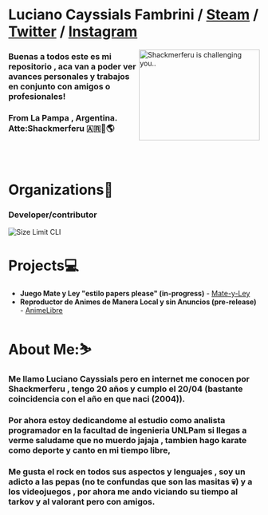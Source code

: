 # Luciano Cayssials Fambrini / [Steam](https://steamcommunity.com/id/Shackmerferu/) / [Twitter](https://twitter.com/Sh4ckm) / [Instagram](https://instagram.com/shackmerferu)

<img src="https://c4.wallpaperflare.com/wallpaper/179/1019/755/vasto-lorde-hollow-kurosaki-ichigo-anime-wallpaper-preview.jpg" align="right" alt="Shackmerferu is challenging you.."  width="242.3" height="182"> 


### Buenas a todos este es mi repositorio , aca van a poder ver avances personales y trabajos en conjunto con amigos o profesionales!
### From La Pampa , Argentina. Atte:Shackmerferu 🇦🇷🌆🌎

  <br>
  <br>



<h1 align="left">Organizations🏢</h1>

### Developer/contributor
<p align="left">
  <img src="https://github.com/Dou-Community-S-A" alt="Size Limit CLI">
</p>


<h1 align="left">Projects💻</h1>

* **Juego Mate y Ley "estilo papers please" (in-progress)** - [Mate-y-Ley](https://github.com/Shakmerferu/Mate-Ley)
* **Reproductor de Animes de Manera Local y sin Anuncios (pre-release)** - [AnimeLibre](https://github.com/Dou-Community-S-A/animelibre)

<h1 align="left">About Me:⛷️</h1>

### Me llamo Luciano Cayssials pero en internet me conocen por Shackmerferu , tengo 20 años y cumplo el 20/04 (bastante coincidencia con el año en que naci (2004)).
### Por ahora estoy dedicandome al estudio como analista programador en la facultad de ingenieria UNLPam si llegas a verme saludame que no muerdo jajaja , tambien hago karate como deporte y canto en mi tiempo libre,
### Me gusta el rock en todos sus aspectos y lenguajes , soy un adicto a las pepas (no te confundas que son las masitas 💀) y a los videojuegos , por ahora me ando viciando su tiempo al tarkov y al valorant pero con amigos.



